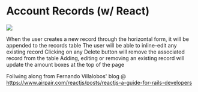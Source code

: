 # Account Records (w/ React)

![](https://i.imgur.com/QB8S7ap.png)

When the user creates a new record through the horizontal form, it will be appended to the records table
The user will be able to inline-edit any existing record
Clicking on any Delete button will remove the associated record from the table
Adding, editing or removing an existing record will update the amount boxes at the top of the page

Follwing along from Fernando Villalobos' blog @ https://www.airpair.com/reactjs/posts/reactjs-a-guide-for-rails-developers
